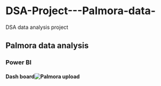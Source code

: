 # DSA-Project---Palmora-data-
DSA data analysis project 
## Palmora data analysis
### Power BI 
#### Dash board![Palmora upload](https://github.com/user-attachments/assets/a3bc54b8-36f7-44cd-9584-4a4ef919161f)
